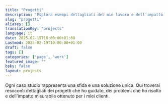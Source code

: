 ```yaml
---
title: "Progetti"
description: "Esplora esempi dettagliati del mio lavoro e dell'impatto che ho creato per i miei clienti"
slug: "progetti"
aliases: []
translationKey: "projects"
language: it
date: 2025-02-19T10:00:00+01:00
Lastmod: 2025-02-19T10:00:00+01:00
draft: false
tags: []
categories: ['page', 'work']
featured_image: ""
bsky: false
layout: projects
---
```


Ogni caso studio rappresenta una sfida e una soluzione unica. Qui troverai resoconti dettagliati dei progetti che ho guidato, dei problemi che ho risolto e dell'impatto misurabile ottenuto per i miei clienti.
